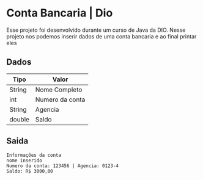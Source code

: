 # Conta Bancaria | Dio
Esse projeto foi desenvolvido durante um curso de Java da DIO.
Nesse projeto nos podemos inserir dados de uma conta bancaria e ao final printar eles

## Dados
|Tipo | Valor|
|-----|------|
|String| Nome Completo|
|int| Numero da conta|
|String| Agencia|
|double| Saldo|

## Saida
```
Informações da conta
nome inserido
Numero da conta: 123456 | Agencia: 0123-4
Saldo: R$ 3000,00

```

